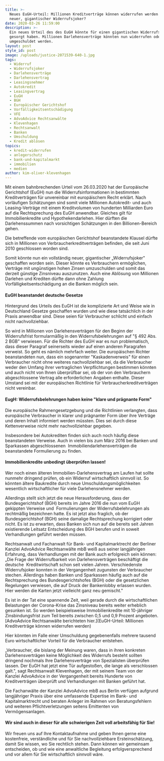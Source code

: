 ```yaml
---
title: >-
  Neues EuGH-Urteil: Millionen Kreditverträge können widerrufen werden - Ein
  neuer, gigantischer Widerrufsjoker?
date: 2020-03-26 11:59:00
description: >-
  Ein neues Urteil des des EuGH könnte für einen gigantischen Widerrufsjoker
  gesorgt haben. Millionen Darlehensverträge könnten nun widerrufen oder
  umgeschuldet werden.
layout: post
style_id: post
image: /uploads/justice-2071539-640-1.jpg
tags:
  - Widerruf
  - Widerrufsjoker
  - Darlehensverträge
  - Darlehensvertrag
  - Leasingsnehmer
  - Autokredit
  - Leasingvertrag
  - EuGH
  - BGH
  - Europäischer Gerichtshof
  - Vorfälligkeitsentschädigung
  - VFE
  - AdvoAdvice Rechtsanwälte
  - Klevenhagen
  - Rechtsanwalt
  - Banken
  - Umschuldung
  - Kredit ablösen
topics:
  - kredit-widerrufen
  - anlegerschutz
  - bank-und-kapitalmarkt
  - immobilien
  - medien
author: kim-oliver-klevenhagen
---
```


Mit einem bahnbrechenden Urteil vom 26.03.2020 hat der Europäische Gerichtshof (EuGH) nun die Widerrufsinformationen in bestimmten Kreditverträgen für unvereinbar mit europäischem Recht erklärt. Nach vorläufigen Schätzungen sind somit viele Millionen Autokredit- und auch Leasing-Verträge mit einem Kreditvolumen von hunderten Milliarden Euro auf die Rechtsprechung des EuGH anwendbar. Gleiches gilt für Immobilienkredite und Hypothekendarlehen. Hier dürften die Darlehenssummen nach vorsichtigen Schätzungen in den Billionen-Bereich gehen.

Die betreffende vom europäischen Gerichtshof beanstandete Klausel dürfte sich in Millionen von Verbraucherkreditverträgen befinden, die seit Juni 2010 geschlossen worden sind.

Somit könnte nun ein vollständig neuer, gigantischer „Widerrufsjoker" geschaffen worden sein. Dieser könnte es Verbrauchern ermöglichen, Verträge mit ungünstigen hohen Zinsen umzuschulden und somit das derzeit günstige Zinsniveau auszunutzen. Auch eine Ablösung von Millionen Darlehen und Krediten dürfte dann ohne Zahlung Vorfälligkeitsentschädigung an die Banken möglich sein.

#### EuGH beanstandet deutsche Gesetze

Hintergrund des Urteils des EuGH ist die komplizierte Art und Weise wie in Deutschland Gesetze geschaffen wurden und wie diese tatsächlich in der Praxis anwendbar sind. Diese seien für Verbraucher schlicht und einfach nicht nachvollziehbar.

So wird in Millionen von Darlehensverträgen für den Beginn der Widerrufsfrist formularmä&szlig;ig in den Widerrufsbelehrungen auf "&sect; 492 Abs. 2 BGB" verwiesen. Für die Richter des EuGH war es nun problematisch, dass dieser Paragraf seinerseits wieder auf einen anderen Paragrafen verweist. So geht es nämlich mehrfach weiter. Die europäischen Richter beanstandeten nun, dass ein sogenannter "Kaskadenverweis" für einen Verbraucher nicht ohne weiteres nachvollziehbar sei, da die Verbraucher weder den Umfang ihrer vertraglichen Verpflichtungen bestimmen könnten und auch nicht von Ihnen überprüfbar sei, ob der von den Verbrauchern abgeschlossene Vertrag alle erforderlichen Angaben enthalte. Dieser Umstand sei mit der europäischen Richtlinie für Verbraucherkreditverträgen nicht vereinbar.

#### EugH: Widerrufsbelehrungen haben keine "klare und prägnante Form"

Die europäische Rahmengesetzgebung und die Richtlinien verlangten, dass europäische Verbraucher in klarer und prägnanter Form über ihre Verträge und deren Inhalt informiert werden müssten. Dies sei durch diese Kettenverweise nicht mehr nachvollziehbar gegeben.

Insbesondere bei Autokrediten finden sich auch noch häufig diese beanstandeten Verweise. Auch in vielen bis zum März 2016 bei Banken und Sparkassen abgeschlossenen&nbsp; Immobiliendarlehensverträgen die beanstandete Formulierung zu finden.

#### Immobilienkredite unbedingt überprüfen lassen\!

Wer noch einen älteren Immobilien-Darlehensvertrag am Laufen hat sollte nunmehr dringend prüfen, ob ein Widerruf wirtschaftlich sinnvoll ist. So könnten ältere Baukredite durch neue Umschuldungsmöglichkeiten wesentlich wirtschaftlicher für viele Darlehensnehmer werden.

Allerdings stellt sich jetzt die neue Herausforderung, dass der Bundesgerichtshof (BGH) bereits im Jahre 2016 die nun vom EuGH gekippten Verweise und&nbsp; Formulierungen der Widerrufsbelehrungen als rechtmä&szlig;ig bezeichnen hatte. Es ist jetzt also fraglich, ob der Bundesgerichtshof (BGH) seine damalige Rechtsprechung korrigiert oder nicht. Es ist zu erwarten, dass Banken sich nun auf die bereits seit Jahren existierende Leitsatz Entscheidung des BGH berufen und in soweit Verhandlungen geführt werden müssen.

Rechtsanwalt und Fachanwalt für Bank- und Kapitalmarktrecht der Berliner Kanzlei AdvoAdvice Rechtsanwälte mbB wei&szlig; aus seiner langjährigen Erfahrung, dass Verhandlungen mit der Bank auch erfolgreich sein können: „Die Frage der Widerrufbarkeit von Darlehensverträgen beschäftigt die deutsche&nbsp; Kreditwirtschaft schon seit vielen Jahren. Verschiedenste Widerrufsjoker konnten in der Vergangenheit zugunsten der Verbraucher stechen. Allerdings haben Banken und Sparkassen häufig auch auf die Rechtsprechung des Bundesgerichtshofes (BGH) oder die gesetzlichen Regelungen verwiesen, die auf Druck der Bankenlobby erlassen wurden. Hier werden die Karten jetzt vielleicht ganz neu gemischt."

Es ist in der Tat eine spannende Zeit, weil gerade durch die wirtschaftlichen Belastungen der Corona-Krise das Zinsniveau bereits weiter erheblich gesunken ist. So werden beispielsweise Immobilienkredite mit 10-jähriger Zinsbindungsfrist zum Teil bereits zwischen 0,5 und 0,9 Prozent angeboten. [AdvoAdvice Rechtsanwälte berichteten hier.](EuGH-Urteil: Millionen Kreditverträge können widerrufen werden)

Hier könnten im Falle einer Umschuldung gegebenenfalls mehrere tausend Euro wirtschaftlicher Vorteil für die Verbraucher entstehen.

„Verbraucher, die bislang der Meinung waren, dass in ihren konkreten Darlehensverträgen keine Möglichkeit des Widerrufs besteht sollten dringend nochmals Ihre Darlehensverträge von Spezialisten überprüfen lassen. Der EuGH hat jetzt eine Tür aufgesto&szlig;en, die lange als verschlossen galt.", sagt Rechtsanwalt Klevenhagen, der mit seinem Team von der Kanzlei AdvoAdvice in der Vergangenheit bereits Hunderte von Kreditverträgen überprüft und Verhandlungen mit Banken geführt hat.

Die Fachanwälte der Kanzlei AdvoAdvice mbB aus Berlin verfügen aufgrund langjähriger Praxis über eine umfassende Expertise im Bank- und Kapitalmarktrecht und beraten Anleger im Rahmen von Beratungsfehlern und weiteren Pflichtverletzungen seitens Emittenten von Vermögensanlagen.&nbsp;

#### Wir sind auch in dieser für alle schwierigen Zeit voll arbeitsfähig für Sie\!&nbsp;

Wir freuen uns auf Ihre Kontaktaufnahme und geben Ihnen gerne eine kostenfreie, verständliche und für Sie nachvollziehbare Ersteinschätzung, damit Sie wissen, wo Sie rechtlich stehen. Dann können wir gemeinsam entscheiden, ob und wie eine anwaltliche Begleitung erfolgversprechend und vor allem für Sie wirtschaftlich sinnvoll wäre.